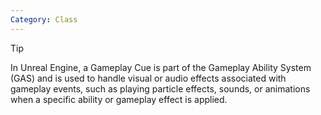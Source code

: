 ```yaml
---
Category: Class
---
```



> [!Tip]
> In Unreal Engine, a Gameplay Cue is part of the Gameplay Ability System (GAS) and is used to handle visual or audio effects associated with gameplay events, such as playing particle effects, sounds, or animations when a specific ability or gameplay effect is applied.


